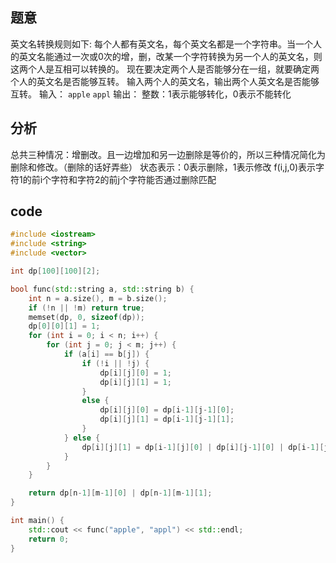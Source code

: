 ## 题意
英文名转换规则如下:
每个人都有英文名，每个英文名都是一个字符串。当一个人的英文名能通过一次或0次的增，删，改某一个字符转换为另一个人的英文名，则这两个人是互相可以转换的。
现在要决定两个人是否能够分在一组，就要确定两个人的英文名是否能够互转。
输入两个人的英文名，输出两个人英文名是否能够互转。
输入：
`apple`
`appl`
输出：
整数：1表示能够转化，0表示不能转化
## 分析
总共三种情况：增删改。且一边增加和另一边删除是等价的，所以三种情况简化为删除和修改。（删除的话好弄些）
状态表示：0表示删除，1表示修改
f(i,j,0)表示字符1的前i个字符和字符2的前j个字符能否通过删除匹配
## code
```c++
#include <iostream>
#include <string>
#include <vector>

int dp[100][100][2];

bool func(std::string a, std::string b) {
    int n = a.size(), m = b.size();
    if (!n || !m) return true;
    memset(dp, 0, sizeof(dp));
    dp[0][0][1] = 1;
    for (int i = 0; i < n; i++) {
        for (int j = 0; j < m; j++) {
            if (a[i] == b[j]) {
                if (!i || !j) {
                    dp[i][j][0] = 1;
                    dp[i][j][1] = 1;
                }
                else {
                    dp[i][j][0] = dp[i-1][j-1][0];
                    dp[i][j][1] = dp[i-1][j-1][1];
                }
            } else {
                dp[i][j][1] = dp[i-1][j][0] | dp[i][j-1][0] | dp[i-1][j-1][0];
            }
        }
    }

    return dp[n-1][m-1][0] | dp[n-1][m-1][1];
}

int main() {
    std::cout << func("apple", "appl") << std::endl;
    return 0;
}
```